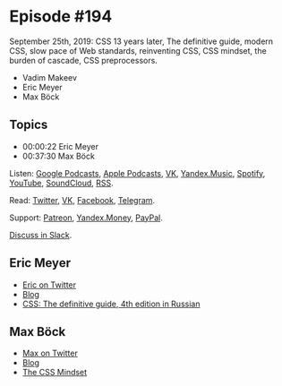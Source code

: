 # Episode #194

September 25th, 2019: CSS 13 years later, The definitive guide, modern CSS, slow pace of Web standards, reinventing CSS, CSS mindset, the burden of cascade, CSS preprocessors.

- Vadim Makeev
- Eric Meyer
- Max Böck

## Topics

- 00:00:22 Eric Meyer
- 00:37:30 Max Böck

Listen: [Google Podcasts](https://podcasts.google.com/?feed=aHR0cHM6Ly93ZWItc3RhbmRhcmRzLnJ1L3BvZGNhc3QvZmVlZC8), [Apple Podcasts](https://itunes.apple.com/podcast/id1080500016), [VK](https://vk.com/podcasts-32017543), [Yandex.Music](https://music.yandex.ru/album/6245956), [Spotify](https://open.spotify.com/show/3rzAcADjpBpXt73L0epTjV), [YouTube](https://www.youtube.com/playlist?list=PLMBnwIwFEFHcwuevhsNXkFTcadeX5R1Go), [SoundCloud](https://soundcloud.com/web-standards), [RSS](https://web-standards.ru/podcast/feed/).

Read: [Twitter](https://twitter.com/webstandards_ru), [VK](https://vk.com/webstandards_ru), [Facebook](https://www.facebook.com/webstandardsru), [Telegram](https://t.me/webstandards_ru).

Support: [Patreon](https://www.patreon.com/webstandards_ru), [Yandex.Money](https://money.yandex.ru/to/41001119329753), [PayPal](https://www.paypal.me/pepelsbey).

[Discuss in Slack](http://slack.web-standards.ru/).

## Eric Meyer

- [Eric on Twitter](https://twitter.com/meyerweb)
- [Blog](https://meyerweb.com/)
- [CSS: The definitive guide, 4th edition in Russian](http://www.combook.ru/product/11909879/)

## Max Böck

- [Max on Twitter](https://twitter.com/mxbck)
- [Blog](https://mxb.dev/)
- [The CSS Mindset](https://mxb.dev/blog/the-css-mindset/)
